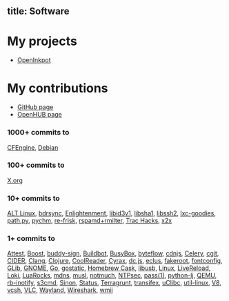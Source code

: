 title: Software
----

# My projects

* [OpenInkpot](https://wiki.mobileread.com/wiki/Openinkpot)

# My contributions

* [GitHub page](https://github.com/dottedmag/)
* [OpenHUB page](https://www.openhub.net/accounts/dottedmag/positions)

### 1000+ commits to

[CFEngine](https://github.com/cfengine/core/graphs/contributors),
[Debian](https://qa.debian.org/developer.php?login=Mikhail+Gusarov)

### 100+ commits to

[X.org](https://www.x.org/wiki/)

### 10+ commits to

[ALT Linux](http://www.altlinux.com/),
[bdrsync](https://github.com/dottedmag/bdrsync),
[Enlightenment](https://www.enlightenment.org/),
[libid3v1](https://github.com/dottedmag/libid3v1),
[libsha1](https://github.com/dottedmag/libsha1),
[libssh2](https://www.libssh2.org/),
[lxc-goodies](https://github.com/mborromeo/lxc-goodies),
[path.py](https://pypi.python.org/pypi/path.py),
[pychm](https://github.com/dottedmag/pychm),
[re-frisk](https://github.com/flexsurfer/re-frisk),
[rspamd+rmilter](https://rspamd.com/),
[Trac&nbsp;Hacks](https://trac-hacks.org/),
[x2x](https://github.com/dottedmag/x2x)

### 1+ commits to

[Attest](https://pythonhosted.org/Attest/),
[Boost](https://www.boost.org/),
[buddy-sign](https://github.com/funcool/buddy-sign),
[Buildbot](https://buildbot.net/),
[BusyBox](https://busybox.net/),
[byteflow](https://bitbucket.org/piranha/byteflow/wiki/Home),
[cdnjs](https://cdnjs.com/),
[Celery](http://www.celeryproject.org/),
[cgit](https://git.zx2c4.com/cgit/),
[CIDER](https://github.com/clojure-emacs/cider),
[Clang](https://clang.llvm.org),
[Clojure](https://clojure.org/),
[CoolReader](https://sourceforge.net/projects/crengine/),
[Cyrax](https://github.com/piranha/cyrax),
[dc.js](https://dc-js.github.io/dc.js/),
[eclus](https://github.com/goerlang/eclus),
[fakeroot](https://wiki.debian.org/FakeRoot),
[fontconfig](https://www.freedesktop.org/wiki/Software/fontconfig/),
[GLib](https://developer.gnome.org/glib/),
[GNOME](https://www.gnome.org/),
[Go](https://golang.org),
[gostatic](https://github.com/piranha/gostatic),
[Homebrew&nbsp;Cask](https://caskroom.github.io/),
[libusb](http://libusb.info/),
[Linux](https://www.kernel.org/),
[LiveReload](http://livereload.com/),
[Loki](https://grafana.com/oss/loki/),
[LuaRocks](https://luarocks.org/),
[mdns](https://github.com/asim/mdns/),
[musl](https://www.musl-libc.org/),
[notmuch](https://notmuchmail.org/),
[NTPsec](https://www.ntpsec.org/),
[pass(1)](https://www.passwordstore.org/),
[python-lj](https://github.com/daniilr/python-lj),
[QEMU](https://www.qemu.org/),
[rb-inotify](https://github.com/nex3/rb-inotify),
[s3cmd](http://s3tools.org/s3cmd),
[Sinon](http://sinonjs.org/),
[Status](https://status.im),
[Terragrunt](https://github.com/gruntwork-io/terragrunt),
[transifex](https://www.transifex.com/),
[uClibc](https://uclibc.org/),
[util-linux](https://git.kernel.org/cgit/utils/util-linux/util-linux.git),
[V8](https://developers.google.com/v8/),
[vcsh](https://github.com/RichiH/vcsh),
[VLC](https://www.videolan.org/vlc/index.html),
[Wayland](https://wayland.freedesktop.org),
[Wireshark](https://gitlab.com/wireshark/wireshark),
[wmii](https://code.google.com/archive/p/wmii/)
